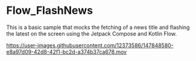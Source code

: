 # Flow_FlashNews
This is a basic sample that mocks the fetching of a news title and flashing the latest on the screen using the Jetpack Compose and Kotlin Flow.

https://user-images.githubusercontent.com/12373586/147848580-e8a97d09-42d8-42f1-bc2d-a374b37ca678.mov

